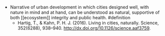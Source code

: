 - Narrative of urban development in which cities designed well, with nature in mind and at hand, can be understood as natural, supportive of both [[ecosystem]] integrity and public health. #definition
	- Hartig, T., & Kahn, P. H. J. (2016). Living in cities, naturally. Science, 352(6288), 
	  938–940. http://dx.doi.org/10.1126/science.aaf3759.